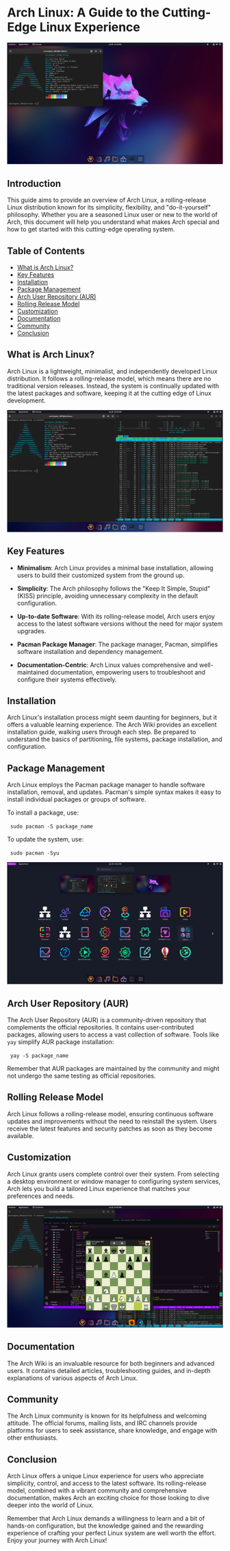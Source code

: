 # Arch Linux: A Guide to the Cutting-Edge Linux Experience

<p align="center"><img height="auto" width="auto"  src="../Arch Linux/screenshorts/SS_1.png"></p>

## Introduction

This guide aims to provide an overview of Arch Linux, a rolling-release Linux distribution known for its simplicity, flexibility, and "do-it-yourself" philosophy. Whether you are a seasoned Linux user or new to the world of Arch, this document will help you understand what makes Arch special and how to get started with this cutting-edge operating system.

## Table of Contents

- [What is Arch Linux?](#what-is-arch-linux)
- [Key Features](#key-features)
- [Installation](#installation)
- [Package Management](#package-management)
- [Arch User Repository (AUR)](#arch-user-repository-aur)
- [Rolling Release Model](#rolling-release-model)
- [Customization](#customization)
- [Documentation](#documentation)
- [Community](#community)
- [Conclusion](#conclusion)

## What is Arch Linux?

Arch Linux is a lightweight, minimalist, and independently developed Linux distribution. It follows a rolling-release model, which means there are no traditional version releases. Instead, the system is continually updated with the latest packages and software, keeping it at the cutting edge of Linux development.

<p align="center"><img height="auto" width="auto" src="../Arch Linux/screenshorts/SS_2.png"></p>

## Key Features

- **Minimalism**: Arch Linux provides a minimal base installation, allowing users to build their customized system from the ground up.

- **Simplicity**: The Arch philosophy follows the "Keep It Simple, Stupid" (KISS) principle, avoiding unnecessary complexity in the default configuration.

- **Up-to-date Software**: With its rolling-release model, Arch users enjoy access to the latest software versions without the need for major system upgrades.

- **Pacman Package Manager**: The package manager, Pacman, simplifies software installation and dependency management.

- **Documentation-Centric**: Arch Linux values comprehensive and well-maintained documentation, empowering users to troubleshoot and configure their systems effectively.

## Installation

Arch Linux's installation process might seem daunting for beginners, but it offers a valuable learning experience. The Arch Wiki provides an excellent installation guide, walking users through each step. Be prepared to understand the basics of partitioning, file systems, package installation, and configuration.

## Package Management

Arch Linux employs the Pacman package manager to handle software installation, removal, and updates. Pacman's simple syntax makes it easy to install individual packages or groups of software.

To install a package, use:

<code> sudo pacman -S package_name </code>


To update the system, use:

<code> sudo pacman -Syu </code>

<p align="center"><img height="auto" width="auto" src="../Arch Linux/screenshorts/SS_3.png"></p>

## Arch User Repository (AUR)

The Arch User Repository (AUR) is a community-driven repository that complements the official repositories. It contains user-contributed packages, allowing users to access a vast collection of software. Tools like `yay` simplify AUR package installation:

<code> yay -S package_name </code>


Remember that AUR packages are maintained by the community and might not undergo the same testing as official repositories.

## Rolling Release Model

Arch Linux follows a rolling-release model, ensuring continuous software updates and improvements without the need to reinstall the system. Users receive the latest features and security patches as soon as they become available.

## Customization

Arch Linux grants users complete control over their system. From selecting a desktop environment or window manager to configuring system services, Arch lets you build a tailored Linux experience that matches your preferences and needs.

<p align="center"><img height="auto" width="auto" src="../Arch Linux/screenshorts/SS_4.png"></p>

## Documentation

The Arch Wiki is an invaluable resource for both beginners and advanced users. It contains detailed articles, troubleshooting guides, and in-depth explanations of various aspects of Arch Linux.

## Community

The Arch Linux community is known for its helpfulness and welcoming attitude. The official forums, mailing lists, and IRC channels provide platforms for users to seek assistance, share knowledge, and engage with other enthusiasts.

## Conclusion

Arch Linux offers a unique Linux experience for users who appreciate simplicity, control, and access to the latest software. Its rolling-release model, combined with a vibrant community and comprehensive documentation, makes Arch an exciting choice for those looking to dive deeper into the world of Linux.

Remember that Arch Linux demands a willingness to learn and a bit of hands-on configuration, but the knowledge gained and the rewarding experience of crafting your perfect Linux system are well worth the effort. Enjoy your journey with Arch Linux!
